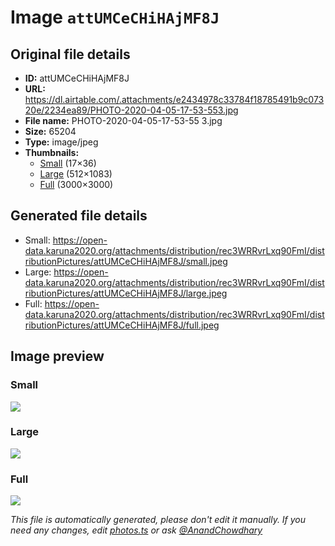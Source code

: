 # Image `attUMCeCHiHAjMF8J`

## Original file details

- **ID:** attUMCeCHiHAjMF8J
- **URL:** https://dl.airtable.com/.attachments/e2434978c33784f18785491b9c07320e/2234ea89/PHOTO-2020-04-05-17-53-553.jpg
- **File name:** PHOTO-2020-04-05-17-53-55 3.jpg
- **Size:** 65204
- **Type:** image/jpeg
- **Thumbnails:**
  - [Small](https://dl.airtable.com/.attachmentThumbnails/6b09883459d1268b8d28df3a45cee2ee/1ac2ec48) (17×36)
  - [Large](https://dl.airtable.com/.attachmentThumbnails/efd4cb623f74df85a2b3e96c859c257f/33e6b29b) (512×1083)
  - [Full](https://dl.airtable.com/.attachmentThumbnails/34dd1916cad6a46bb427502b5e1c14ab/03745140) (3000×3000)

## Generated file details

- Small: https://open-data.karuna2020.org/attachments/distribution/rec3WRRvrLxq90FmI/distributionPictures/attUMCeCHiHAjMF8J/small.jpeg
- Large: https://open-data.karuna2020.org/attachments/distribution/rec3WRRvrLxq90FmI/distributionPictures/attUMCeCHiHAjMF8J/large.jpeg
- Full: https://open-data.karuna2020.org/attachments/distribution/rec3WRRvrLxq90FmI/distributionPictures/attUMCeCHiHAjMF8J/full.jpeg

## Image preview

### Small

![](https://open-data.karuna2020.org/attachments/distribution/rec3WRRvrLxq90FmI/distributionPictures/attUMCeCHiHAjMF8J/small.jpeg)

### Large

![](https://open-data.karuna2020.org/attachments/distribution/rec3WRRvrLxq90FmI/distributionPictures/attUMCeCHiHAjMF8J/large.jpeg)

### Full

![](https://open-data.karuna2020.org/attachments/distribution/rec3WRRvrLxq90FmI/distributionPictures/attUMCeCHiHAjMF8J/full.jpeg)

_This file is automatically generated, please don't edit it manually. If you need any changes, edit [photos.ts](/photos.ts) or ask [@AnandChowdhary](https://github.com/AnandChowdhary)_
